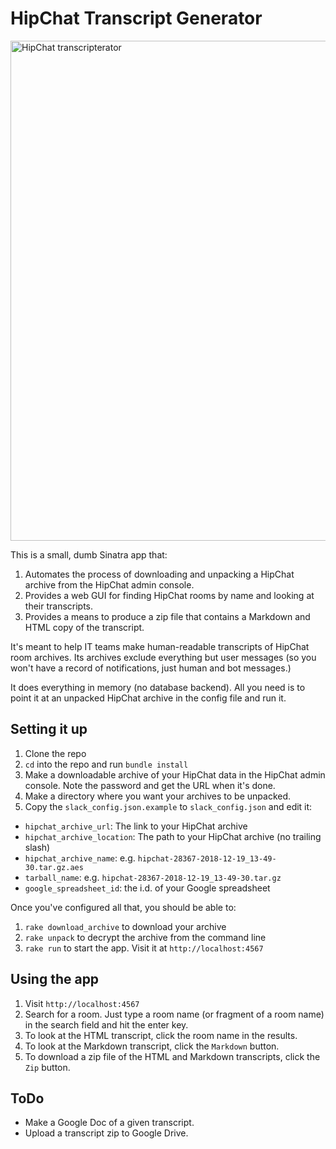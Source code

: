 # HipChat Transcript Generator

<img width="800" alt="HipChat transcripterator" src="https://user-images.githubusercontent.com/283428/50415376-7d1a2180-07cf-11e9-8c22-5f3b9ea254ef.png">

This is a small, dumb Sinatra app that:

1. Automates the process of downloading and unpacking a HipChat archive from the HipChat admin console. 
2. Provides a web GUI for finding HipChat rooms by name and looking at their transcripts. 
3. Provides a means to produce a zip file that contains a Markdown and HTML copy of the transcript. 

It's meant to help IT teams make human-readable transcripts of HipChat room archives. Its archives exclude everything but user messages (so you won't have a record of notifications, just human and bot messages.)

It does everything in memory (no database backend). All you need is to point it at an unpacked HipChat archive in the config file and run it. 

## Setting it up

1. Clone the repo
2. `cd` into the repo and run `bundle install`
2. Make a downloadable archive of your HipChat data in the HipChat admin console. Note the password and get the URL when it's done. 
3. Make a directory where you want your archives to be unpacked. 
4. Copy the `slack_config.json.example` to `slack_config.json` and edit it: 

  * `hipchat_archive_url`: The link to your HipChat archive
  * `hipchat_archive_location`: The path to your HipChat archive (no trailing slash)
  * `hipchat_archive_name`: e.g. `hipchat-28367-2018-12-19_13-49-30.tar.gz.aes`
  * `tarball_name`:  e.g. `hipchat-28367-2018-12-19_13-49-30.tar.gz`
  * `google_spreadsheet_id`: the i.d. of your Google spreadsheet

Once you've configured all that, you should be able to:

1. `rake download_archive` to download your archive
2. `rake unpack` to decrypt the archive from the command line
3. `rake run` to start the app. Visit it at `http://localhost:4567`

## Using the app

1. Visit `http://localhost:4567`
2. Search for a room. Just type a room name (or fragment of a room name) in the search field and hit the enter key. 
3. To look at the HTML transcript, click the room name in the results. 
4. To look at the Markdown transcript, click the `Markdown` button. 
5. To download a zip file of the HTML and Markdown transcripts, click the `Zip` button. 


## ToDo

* Make a Google Doc of a given transcript. 
* Upload a transcript zip to Google Drive. 